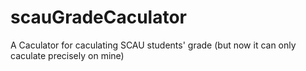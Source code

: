 # scauGradeCaculator
A Caculator for caculating SCAU students' grade (but now it can only caculate precisely on mine)
